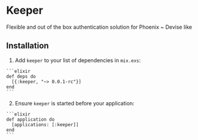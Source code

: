 # Keeper

Flexible and out of the box authentication solution for Phoenix ~ Devise like

## Installation

  1. Add `keeper` to your list of dependencies in `mix.exs`:

    ```elixir
    def deps do
      [{:keeper, "~> 0.0.1-rc"}]
    end
    ```

  2. Ensure `keeper` is started before your application:

    ```elixir
    def application do
      [applications: [:keeper]]
    end
    ```
